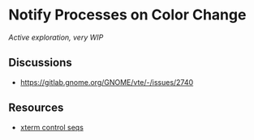 # Notify Processes on Color Change

*Active exploration, very WIP*

## Discussions
* https://gitlab.gnome.org/GNOME/vte/-/issues/2740

## Resources
* [xterm control seqs](https://invisible-island.net/xterm/ctlseqs/ctlseqs.pdf)
